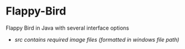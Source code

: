 # Flappy-Bird
Flappy Bird in Java with several interface options

* *src contains required image files (formatted in windows file path)*
